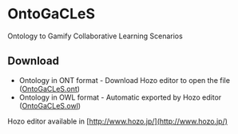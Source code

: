 # OntoGaCLeS
Ontology to Gamify Collaborative Learning Scenarios


## Download

* Ontology in ONT format - Download Hozo editor to open the file ([OntoGaCLeS.ont](OntoGaCLeS.ont))
* Ontology in OWL format - Automatic exported by Hozo editor ([OntoGaCLeS.owl](OntoGaCLeS.owl))

Hozo editor available in [http://www.hozo.jp/](http://www.hozo.jp/)
